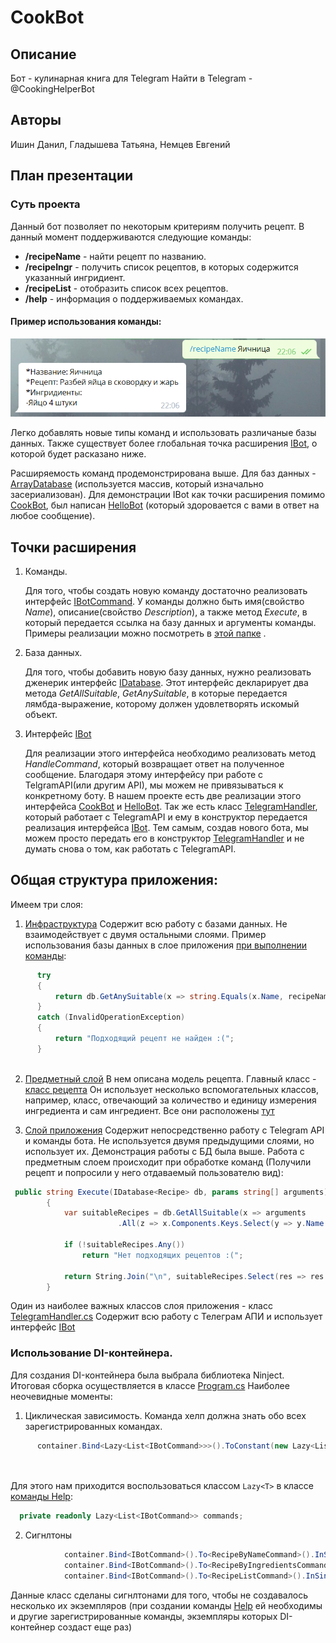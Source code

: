 # CookBot
## Описание
  Бот - кулинарная книга для Telegram
  Найти в Telegram - @CookingHelperBot
## Авторы
   Ишин Данил, Гладышева Татьяна, Немцев Евгений
## План презентации
### Суть проекта
Данный бот позволяет по некоторым критериям получить рецепт. В данный момент поддерживаются следующие команды:
* **/recipeName** - найти рецепт по названию.
* **/recipeIngr** - получить список рецептов, в которых содержится указанный ингридиент.
* **/recipeList** - отобразить список всех рецептов.
* **/help** - информация о поддерживаемых командах.

#### Пример использования команды:
![Example](Example.PNG)

Легко добавлять новые типы команд и использовать различаные базы данных. Также существует более глобальная точка расширения [IBot](/CookBot/source/App/IBot.cs), о которой будет расказано ниже.

Расширяемость команд продемонстрирована выше. Для баз данных - [ArrayDatabase](/CookBot/source/Infrastructure/Databases/ArrayDatabase.cs) (используется массив, который изначально засериализован). Для демонстрации IBot как точки расширения помимо [CookBot](/CookBot/source/App/CookBot.cs), был написан [HelloBot](/CookBot/source/App/HelloBot.cs) (который здоровается с вами в ответ на любое сообщение).


## Точки расширения
1. Команды.

    Для того, чтобы создать новую команду достаточно реализовать интерфейс [IBotCommand](CookBot/source/App/Commands/IBotCommand.cs). У команды должно быть имя(свойство *Name*), описание(свойство *Description*), а также метод *Execute*, в который передается ссылка на базу данных и аргументы команды. Примеры реализации можно посмотреть в [этой папке](/CookBot/source/App/Commands) .
    
2. База данных.

    Для того, чтобы добавить новую базу данных, нужно реализовать дженерик интерфейс [IDatabase](/CookBot/source/Infrastructure/Databases/IDatabase.cs). Этот интерфейс декларирует два метода *GetAllSuitable*, *GetAnySuitable*, в которые передается лямбда-выражение, которому должен удовлетворять искомый объект.

3. Интерфейс [IBot](/CookBot/source/App/IBot.cs)

    Для реализации этого интерфейса необходимо реализовать метод *HandleCommand*, который возвращает ответ на полученное сообщение. Благодаря этому интерфейсу при работе с TelgramAPI(или другим API), мы можем не привязываться к конкретному боту. В нашем проекте есть две реализации этого интерфейса [CookBot](/CookBot/source/App/CookBot.cs) и [HelloBot](/CookBot/source/App/HelloBot.cs). Так же есть класс [TelegramHandler](/CookBot/source/App/TelegramHandler.cs), который работает с TelegramAPI и ему в конструктор передается реализация интерфейса [IBot](/CookBot/source/App/IBot.cs). Тем самым, создав нового бота, мы можем просто передать его в конструктор [TelegramHandler](/CookBot/source/App/TelegramHandler.cs) и не думать снова о том, как работать с TelegramAPI.

## Общая структура приложения:
Имеем три слоя:

1. [Инфраструктура](/CookBot/source/Infrastructure)
  Содержит всю работу с базами данных. Не взаимодействует с двумя остальными слоями.
Пример использования базы данных в слое приложения [при выполнении команды](/CookBot/source/App/Commands/RecipeByNameCommand.cs):
```C#
      try
      {
          return db.GetAnySuitable(x => string.Equals(x.Name, recipeName,       StringComparison.CurrentCultureIgnoreCase)).GetPrintableView();
      }
      catch (InvalidOperationException)
      {
          return "Подходящий рецепт не найден :(";
      }
    
```
2. [Предметный слой](/CookBot/source/Domain)
  В нем описана модель рецепта.
Главный класс - [класс рецепта](/CookBot/source/Domain/Model/Recipe.cs)
Он использует несколько вспомогательных классов, например, класс, отвечающий за количество и единицу измерения ингредиента и сам ингредиент. Все они расположены [тут](/CookBot/source/Domain/Model)

3. [Слой приложения](/CookBot/source/App)
  Содержит непосредственно работу с Telegram API и команды бота. Не используется двумя предыдущими слоями, но использует их. Демонстрация работы с БД была выше. Работа с предметным слоем происходит при обработке команд (Получили рецепт и попросили у него отдаваемый пользователю вид):
```C#
 public string Execute(IDatabase<Recipe> db, params string[] arguments)
        {
            var suitableRecipes = db.GetAllSuitable(x => arguments
                        .All(z => x.Components.Keys.Select(y => y.Name.ToLower()).Contains(z.ToLower())));

            if (!suitableRecipes.Any())
                return "Нет подходящих рецептов :(";

            return String.Join("\n", suitableRecipes.Select(res => res.GetPrintableView()));
        }
```
Один из наиболее важных классов слоя приложения - класс [TelegramHandler.cs](/CookBot/source/App/TelegramHandler.cs)
Содержит всю работу с Телеграм АПИ и использует интерфейс [IBot](/CookBot/source/App/IBot.cs)

### Использование DI-контейнера.
Для создания DI-контейнера была выбрала библиотека Ninject. Итоговая сборка осуществляется в классе [Program.cs](/CookBot/source/Program.cs)
Наиболее неочевидные моменты:
1. Циклическая зависимость. Команда хелп должна знать обо всех зарегистрированных командах.
```C#
      container.Bind<Lazy<List<IBotCommand>>>().ToConstant(new Lazy<List<IBotCommand>>(() => container
                                                                           .GetAll<IBotCommand>()
                                                                           .ToList()))
```
Для этого нам приходится воспользоваться классом ```Lazy<T>``` в классе [команды Help](/CookBot/source/App/Commands/HelpCommand.cs):
```C#
  private readonly Lazy<List<IBotCommand>> commands;
```

2. Cигнлтоны
```C#
            container.Bind<IBotCommand>().To<RecipeByNameCommand>().InSingletonScope();
            container.Bind<IBotCommand>().To<RecipeByIngredientsCommand>().InSingletonScope();
            container.Bind<IBotCommand>().To<RecipeListCommand>().InSingletonScope();
```
Данные класс сделаны сигнлтонами для того, чтобы не создавалось несколько их экземпляров (при создании команды [Help](/CookBot/source/App/Commands/HelpCommand.cs) ей необходимы и другие зарегистрированные команды, экземпляры которых DI-контейнер создаст еще раз)

